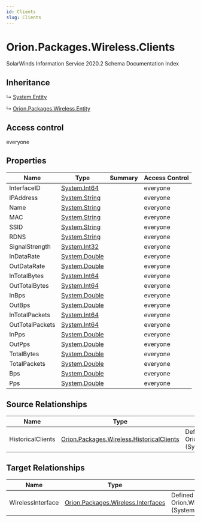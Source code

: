 ```yaml
---
id: Clients
slug: Clients
---
```


# Orion.Packages.Wireless.Clients

SolarWinds Information Service 2020.2 Schema Documentation Index

## Inheritance

↳ [System.Entity](./../System/Entity)

↳ [Orion.Packages.Wireless.Entity](./../Orion.Packages.Wireless/Entity)

## Access control

everyone

## Properties

| Name | Type | Summary | Access Control |
| ------ | ------ | ------ | ------ |
| InterfaceID | [System.Int64](https://docs.microsoft.com/en-us/dotnet/api/system.int64) |  | everyone |
| IPAddress | [System.String](https://docs.microsoft.com/en-us/dotnet/api/system.string) |  | everyone |
| Name | [System.String](https://docs.microsoft.com/en-us/dotnet/api/system.string) |  | everyone |
| MAC | [System.String](https://docs.microsoft.com/en-us/dotnet/api/system.string) |  | everyone |
| SSID | [System.String](https://docs.microsoft.com/en-us/dotnet/api/system.string) |  | everyone |
| RDNS | [System.String](https://docs.microsoft.com/en-us/dotnet/api/system.string) |  | everyone |
| SignalStrength | [System.Int32](https://docs.microsoft.com/en-us/dotnet/api/system.int32) |  | everyone |
| InDataRate | [System.Double](https://docs.microsoft.com/en-us/dotnet/api/system.double) |  | everyone |
| OutDataRate | [System.Double](https://docs.microsoft.com/en-us/dotnet/api/system.double) |  | everyone |
| InTotalBytes | [System.Int64](https://docs.microsoft.com/en-us/dotnet/api/system.int64) |  | everyone |
| OutTotalBytes | [System.Int64](https://docs.microsoft.com/en-us/dotnet/api/system.int64) |  | everyone |
| InBps | [System.Double](https://docs.microsoft.com/en-us/dotnet/api/system.double) |  | everyone |
| OutBps | [System.Double](https://docs.microsoft.com/en-us/dotnet/api/system.double) |  | everyone |
| InTotalPackets | [System.Int64](https://docs.microsoft.com/en-us/dotnet/api/system.int64) |  | everyone |
| OutTotalPackets | [System.Int64](https://docs.microsoft.com/en-us/dotnet/api/system.int64) |  | everyone |
| InPps | [System.Double](https://docs.microsoft.com/en-us/dotnet/api/system.double) |  | everyone |
| OutPps | [System.Double](https://docs.microsoft.com/en-us/dotnet/api/system.double) |  | everyone |
| TotalBytes | [System.Double](https://docs.microsoft.com/en-us/dotnet/api/system.double) |  | everyone |
| TotalPackets | [System.Double](https://docs.microsoft.com/en-us/dotnet/api/system.double) |  | everyone |
| Bps | [System.Double](https://docs.microsoft.com/en-us/dotnet/api/system.double) |  | everyone |
| Pps | [System.Double](https://docs.microsoft.com/en-us/dotnet/api/system.double) |  | everyone |

## Source Relationships

| Name | Type | Notes |
| ------ | ------ | ------ |
| HistoricalClients | [Orion.Packages.Wireless.HistoricalClients](./../Orion.Packages.Wireless/HistoricalClients) | Defined by relationship Orion.ClientHostsHistoricalWirelessClients (System.Hosting) |

## Target Relationships

| Name | Type | Notes |
| ------ | ------ | ------ |
| WirelessInterface | [Orion.Packages.Wireless.Interfaces](./../Orion.Packages.Wireless/Interfaces) | Defined by relationship Orion.WirelessInterfacesHostsWirelessClients (System.Hosting) |

